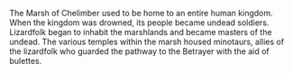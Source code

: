 The Marsh of Chelimber used to be home to an entire human kingdom. When the kingdom was drowned, its people became undead soldiers. Lizardfolk began to inhabit the marshlands and became masters of the undead. The various temples within the marsh housed minotaurs, allies of the lizardfolk who guarded the pathway to the Betrayer with the aid of bulettes.